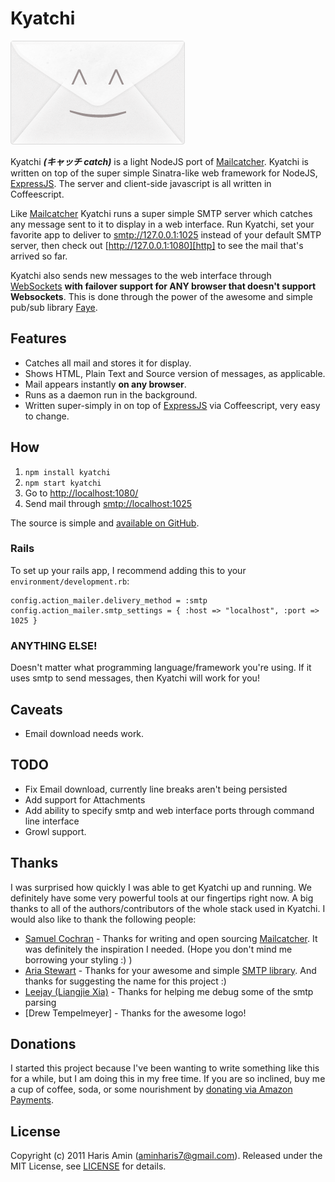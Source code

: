 # Kyatchi

![Kyatchi logo](https://github.com/hamin/kyatchi/raw/master/public/images/kyatchi-logo.png)

Kyatchi **_(キャッチ catch)_** is a light NodeJS port of [Mailcatcher][mailcatcher-github]. Kyatchi is written on top of the super simple Sinatra-like web framework for NodeJS, [ExpressJS][expressjs]. The server and client-side javascript is all written in Coffeescript.

Like [Mailcatcher][mailcatcher-github] Kyatchi runs a super simple SMTP server which catches any message sent to it to display in a web interface. Run Kyatchi, set your favorite app to deliver to [smtp://127.0.0.1:1025][smtp] instead of your default SMTP server, then check out [http://127.0.0.1:1080][http] to see the mail that's arrived so far. 

Kyatchi also sends new messages to the web interface through [WebSockets][websockets] **with failover support for ANY browser that doesn't support Websockets**. This is done through the power of the awesome and simple pub/sub library [Faye][faye].

<!-- ![Kyatchi screenshot]() -->

## Features

* Catches all mail and stores it for display.
* Shows HTML, Plain Text and Source version of messages, as applicable.
* Mail appears instantly **on any browser**.
* Runs as a daemon run in the background.
* Written super-simply in on top of [ExpressJS][expressjs] via Coffeescript, very easy to change.

## How

1. `npm install kyatchi`
2. `npm start kyatchi`
3. Go to [http://localhost:1080/][http]
4. Send mail through [smtp://localhost:1025][smtp]

The source is simple and [available on GitHub][kyatchi-github].

### Rails

To set up your rails app, I recommend adding this to your `environment/development.rb`:

    config.action_mailer.delivery_method = :smtp
    config.action_mailer.smtp_settings = { :host => "localhost", :port => 1025 }
    
### ANYTHING ELSE!

Doesn't matter what programming language/framework you're using. If it uses smtp to send messages, then Kyatchi will work for you!

## Caveats

* Email download needs work.

## TODO

* Fix Email download, currently line breaks aren't being persisted
* Add support for Attachments
* Add ability to specify smtp and web interface ports through command line interface
* Growl support.

## Thanks

I was surprised how quickly I was able to get Kyatchi up and running. We definitely have some very powerful tools at our fingertips right now. A big thanks to all of the authors/contributors of the whole stack used in Kyatchi. I would also like to thank the following people:

* [Samuel Cochran][sam] - Thanks for writing and open sourcing [Mailcatcher][mailcatcher-github]. It was definitely the inspiration I needed. (Hope you don't mind me borrowing your styling :) )
* [Aria Stewart][aria] - Thanks for your awesome and simple [SMTP library][smtp-lib]. And thanks for suggesting the name for this project :)
* [Leejay (Liangjie Xia)][leejay] - Thanks for helping me debug some of the smtp parsing
* [Drew Tempelmeyer] - Thanks for the awesome logo!

## Donations

I started this project because I've been wanting to write something like this for a while, but I am doing this in my free time. If you are so inclined, buy me a cup of coffee, soda, or some nourishment by [donating via Amazon Payments][donate].

## License

Copyright (c) 2011 Haris Amin (aminharis7@gmail.com). Released under the MIT License, see [LICENSE][license] for details.

  [donate]: https://www.amazon.com
  [license]: https://github.com/hamin/kyatchi/blob/master/LICENSE
  [mailcatcher-github]: https://github.com/sj26/mailcatcher
  [websockets]: http://www.whatwg.org/specs/web-socket-protocol/
  [faye]: http://faye.jcoglan.com/
  [expressjs]: http://expressjs.com/
  [kyatchi-github]: http://github.com/hamin/kyatchi/
  [smtp-lib]: http://github.com/aredridel/node-smtp
  [sam]: https://github.com/sj26
  [aria]: https://github.com/aredridel
  [leejay]: https://github.com/ljxia
  [drew]: https://github.com/drewtempelmeyer
  [http]: http://localhost:1080/
  [smtp]: smtp://localhost:1025
  [donate]: http://hamin.github.com/kyatchi/#donate